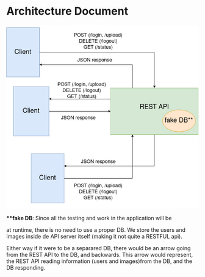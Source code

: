 # Architecture Document

![architecure](api-arch.jpeg)

**\*\*fake DB**: Since all the testing and work in the application will be

at runtime, there is no need to use a proper DB. We store the users and images
inside de API server itself (making it not quite a RESTFUL api).

Either way if it were to be a separared DB, there would be an arrow going
from the REST API to the DB, and backwards. This arrow would represent, the
REST API reading information (users and images)from the DB, and the DB
responding.
